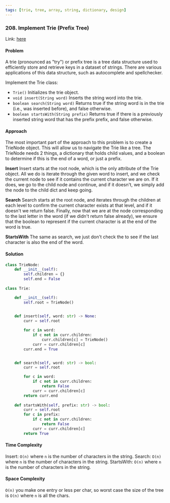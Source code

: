 ```yaml
---
tags: [trie, tree, array, string, dictionary, design]
---
```


### 208. Implement Trie (Prefix Tree)

Link: [here](https://leetcode.com/problems/implement-trie-prefix-tree/description/)

#### Problem
A trie (pronounced as "try") or prefix tree is a tree data structure used to efficiently store and retrieve keys in a dataset of strings. There are various applications of this data structure, such as autocomplete and spellchecker.

Implement the Trie class:

- `Trie()` Initializes the trie object.
- `void insert(String word)` Inserts the string word into the trie.
- `boolean search(String word)` Returns true if the string word is in the trie (i.e., was inserted before), and false otherwise.
- `boolean startsWith(String prefix)` Returns true if there is a previously inserted string word that has the prefix prefix, and false otherwise.

#### Approach
The most important part of the approach to this problem is to create a TrieNode object. This will allow us to navigate the Trie like a tree. The TrieNode needs 2 things, a dictionary that holds child values, and a boolean to determine if this is the end of a word, or just a prefix.

**Insert**
Insert starts at the root node, which is the only attribute of the Trie object. All we do is iterate through the given word to insert, and we check the current node to see if it contains the current character we are on. If it does, we go to the child node and continue, and if it doesn't, we simply add the node to the child dict and keep going.

**Search**
Search starts at the root node, and iterates through the children at each level to confirm the current character exists at that level, and if it doesn't we return false. Finally, now that we are at the node corresponding to the last letter in the word (if we didn't return false already), we ensure that the boolean to represent if the current character is at the end of the word is true.

**StartsWith**
The same as search, we just don't check the to see if the last character is also the end of the word. 


#### Solution
```python 
class TrieNode:
    def __init__(self):
        self.children = {}
        self.end = False
        
class Trie:

    def __init__(self):
        self.root = TrieNode()
        

    def insert(self, word: str) -> None:
        curr = self.root

        for c in word:
            if c not in curr.children:
                curr.children[c] = TrieNode()
            curr = curr.children[c]
        curr.end = True


    def search(self, word: str) -> bool:
        curr = self.root

        for c in word:
            if c not in curr.children:
                return False
            curr = curr.children[c]
        return curr.end
        
    def startsWith(self, prefix: str) -> bool:
        curr = self.root
        for c in prefix:
            if c not in curr.children:
                return False
            curr = curr.children[c]
        return True
```

#### Time Complexity
Insert: `O(n)` where `n` is the number of characters in the string.
Search: `O(n)` where `n` is the number of characters in the string.
StartsWith: `O(n)` where `n` is the number of characters in the string.

#### Space Complexity
`O(n)` you make one entry or less per char, so worst case the size of the tree is `O(n)` where `n` is all the chars. 


